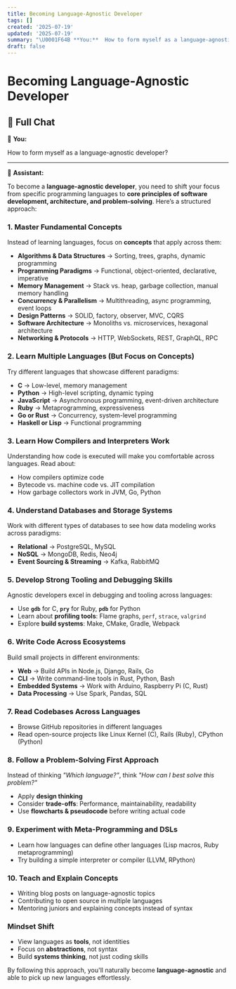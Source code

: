 ```yaml
---
title: Becoming Language-Agnostic Developer
tags: []
created: '2025-07-19'
updated: '2025-07-19'
summary: "\U0001F64B **You:**  How to form myself as a language-agnostic developer?"
draft: false
---
```


# Becoming Language-Agnostic Developer

## 🧠 Full Chat

🙋 **You:**

How to form myself as a language-agnostic developer?

---

🤖 **Assistant:**

To become a **language-agnostic developer**, you need to shift your focus from specific programming languages to **core principles of software development, architecture, and problem-solving**. Here’s a structured approach:  

### **1. Master Fundamental Concepts**  
Instead of learning languages, focus on **concepts** that apply across them:  
- **Algorithms & Data Structures** → Sorting, trees, graphs, dynamic programming  
- **Programming Paradigms** → Functional, object-oriented, declarative, imperative  
- **Memory Management** → Stack vs. heap, garbage collection, manual memory handling  
- **Concurrency & Parallelism** → Multithreading, async programming, event loops  
- **Design Patterns** → SOLID, factory, observer, MVC, CQRS  
- **Software Architecture** → Monoliths vs. microservices, hexagonal architecture  
- **Networking & Protocols** → HTTP, WebSockets, REST, GraphQL, RPC  

### **2. Learn Multiple Languages (But Focus on Concepts)**  
Try different languages that showcase different paradigms:  
- **C** → Low-level, memory management  
- **Python** → High-level scripting, dynamic typing  
- **JavaScript** → Asynchronous programming, event-driven architecture  
- **Ruby** → Metaprogramming, expressiveness  
- **Go or Rust** → Concurrency, system-level programming  
- **Haskell or Lisp** → Functional programming  

### **3. Learn How Compilers and Interpreters Work**  
Understanding how code is executed will make you comfortable across languages. Read about:  
- How compilers optimize code  
- Bytecode vs. machine code vs. JIT compilation  
- How garbage collectors work in JVM, Go, Python  

### **4. Understand Databases and Storage Systems**  
Work with different types of databases to see how data modeling works across paradigms:  
- **Relational** → PostgreSQL, MySQL  
- **NoSQL** → MongoDB, Redis, Neo4j  
- **Event Sourcing & Streaming** → Kafka, RabbitMQ  

### **5. Develop Strong Tooling and Debugging Skills**  
Agnostic developers excel in debugging and tooling across languages:  
- Use **`gdb`** for C, **`pry`** for Ruby, **`pdb`** for Python  
- Learn about **profiling tools**: Flame graphs, `perf`, `strace`, `valgrind`  
- Explore **build systems**: Make, CMake, Gradle, Webpack  

### **6. Write Code Across Ecosystems**  
Build small projects in different environments:  
- **Web** → Build APIs in Node.js, Django, Rails, Go  
- **CLI** → Write command-line tools in Rust, Python, Bash  
- **Embedded Systems** → Work with Arduino, Raspberry Pi (C, Rust)  
- **Data Processing** → Use Spark, Pandas, SQL  

### **7. Read Codebases Across Languages**  
- Browse GitHub repositories in different languages  
- Read open-source projects like Linux Kernel (C), Rails (Ruby), CPython (Python)  

### **8. Follow a Problem-Solving First Approach**  
Instead of thinking *"Which language?"*, think *"How can I best solve this problem?"*  
- Apply **design thinking**  
- Consider **trade-offs**: Performance, maintainability, readability  
- Use **flowcharts & pseudocode** before writing actual code  

### **9. Experiment with Meta-Programming and DSLs**  
- Learn how languages can define other languages (Lisp macros, Ruby metaprogramming)  
- Try building a simple interpreter or compiler (LLVM, RPython)  

### **10. Teach and Explain Concepts**  
- Writing blog posts on language-agnostic topics  
- Contributing to open source in multiple languages  
- Mentoring juniors and explaining concepts instead of syntax  

### **Mindset Shift**  
- View languages as **tools**, not identities  
- Focus on **abstractions**, not syntax  
- Build **systems thinking**, not just coding skills  

By following this approach, you'll naturally become **language-agnostic** and able to pick up new languages effortlessly.